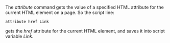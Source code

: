 The *attribute* command gets the value of a specified HTML
	attribute for the current HTML element on a page.  So the
	script line:

~~~
attribute href Link
~~~

gets the *href* attribute for the current HTML element, and
	saves it into script variable *Link*.
